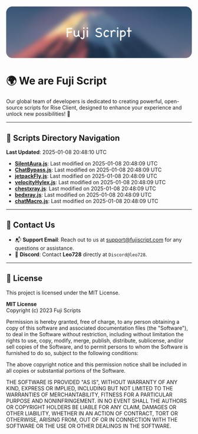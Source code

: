![Banner](.github/b.webp)

# 🌍 **We are Fuji Script**

Our global team of developers is dedicated to creating powerful, open-source scripts for Rise Client, designed to enhance your experience and unlock new possibilities! 🌟

---
<!-- SCRIPTS_NAVIGATION_START -->
## 📂 **Scripts Directory Navigation**

**Last Updated**: 2025-01-08 20:48:10 UTC

- **[SilentAura.js](scripts/SilentAura.js)**: Last modified on 2025-01-08 20:48:09 UTC
- **[ChatBypass.js](scripts/ChatBypass.js)**: Last modified on 2025-01-08 20:48:09 UTC
- **[jetpackFly.js](scripts/jetpackFly.js)**: Last modified on 2025-01-08 20:48:09 UTC
- **[velocityHylex.js](scripts/velocityHylex.js)**: Last modified on 2025-01-08 20:48:09 UTC
- **[chestxray.js](scripts/chestxray.js)**: Last modified on 2025-01-08 20:48:09 UTC
- **[bedxray.js](scripts/bedxray.js)**: Last modified on 2025-01-08 20:48:09 UTC
- **[chatMacro.js](scripts/chatMacro.js)**: Last modified on 2025-01-08 20:48:09 UTC

<!-- SCRIPTS_NAVIGATION_END -->

---

## 💬 **Contact Us**  
- 📬 **Support Email**: Reach out to us at [support@fujiscript.com](mailto:support@fujiscript.com) for any questions or assistance.  
- 💬 **Discord**: Contact **Leo728** directly at `Discord@leo728`.

---

## 📜 **License**

This project is licensed under the MIT License.  

**MIT License**  
Copyright (c) 2023 Fuji Scripts  

Permission is hereby granted, free of charge, to any person obtaining a copy of this software and associated documentation files (the "Software"), to deal in the Software without restriction, including without limitation the rights to use, copy, modify, merge, publish, distribute, sublicense, and/or sell copies of the Software, and to permit persons to whom the Software is furnished to do so, subject to the following conditions:  

The above copyright notice and this permission notice shall be included in all copies or substantial portions of the Software.  

THE SOFTWARE IS PROVIDED "AS IS", WITHOUT WARRANTY OF ANY KIND, EXPRESS OR IMPLIED, INCLUDING BUT NOT LIMITED TO THE WARRANTIES OF MERCHANTABILITY, FITNESS FOR A PARTICULAR PURPOSE AND NONINFRINGEMENT. IN NO EVENT SHALL THE AUTHORS OR COPYRIGHT HOLDERS BE LIABLE FOR ANY CLAIM, DAMAGES OR OTHER LIABILITY, WHETHER IN AN ACTION OF CONTRACT, TORT OR OTHERWISE, ARISING FROM, OUT OF OR IN CONNECTION WITH THE SOFTWARE OR THE USE OR OTHER DEALINGS IN THE SOFTWARE.  
